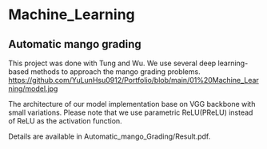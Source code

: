 
# Machine_Learning

## Automatic mango grading
This project was done with Tung and Wu. We use several deep learning-based methods to approach the mango grading problems.  
https://github.com/YuLunHsu0912/Portfolio/blob/main/01%20Machine_Learning/model.jpg

The architecture of our model implementation base on VGG backbone with small variations. Please note that we use parametric ReLU(PReLU) instead of ReLU as the activation function.


Details are available in Automatic_mango_Grading/Result.pdf.


